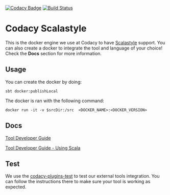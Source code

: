 [![Codacy Badge](https://api.codacy.com/project/badge/grade/6ecd219db0924e07abe4aa687ddadd56)](https://www.codacy.com/app/Codacy/codacy-scalastyle)
[![Build Status](https://circleci.com/gh/codacy/codacy-scalastyle.svg?style=shield&circle-token=:circle-token)](https://circleci.com/gh/codacy/codacy-scalastyle)

# Codacy Scalastyle

This is the docker engine we use at Codacy to have [Scalastyle](http://www.scalastyle.org/) support.
You can also create a docker to integrate the tool and language of your choice!
Check the **Docs** section for more information.

## Usage

You can create the docker by doing:

```
sbt docker:publishLocal
```

The docker is ran with the following command:

```
docker run -it -v $srcDir:/src  <DOCKER_NAME>:<DOCKER_VERSION>
```

## Docs

[Tool Developer Guide](http://docs.codacy.com/v1.5/docs/tool-developer-guide)

[Tool Developer Guide - Using Scala](http://docs.codacy.com/v1.5/docs/tool-developer-guide-using-scala)

## Test

We use the [codacy-plugins-test](https://github.com/codacy/codacy-plugins-test) to test our external tools integration.
You can follow the instructions there to make sure your tool is working as expected.
